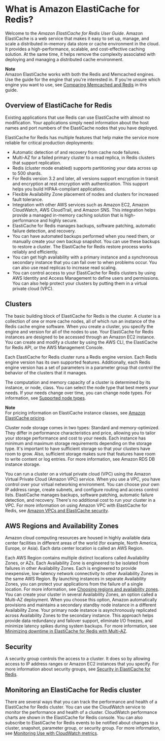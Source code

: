 # What is Amazon ElastiCache for Redis?<a name="WhatIs"></a>

Welcome to the *Amazon ElastiCache for Redis User Guide*\. Amazon ElastiCache is a web service that makes it easy to set up, manage, and scale a distributed in\-memory data store or cache environment in the cloud\. It provides a high\-performance, scalable, and cost\-effective caching solution\. At the same time, it helps remove the complexity associated with deploying and managing a distributed cache environment\.

**Note**  
Amazon ElastiCache works with both the Redis and Memcached engines\. Use the guide for the engine that you're interested in\. If you're unsure which engine you want to use, see [Comparing Memcached and Redis](SelectEngine.md) in this guide\.

## Overview of ElastiCache for Redis<a name="WhatIs.Overview"></a>

Existing applications that use Redis can use ElastiCache with almost no modification\. Your applications simply need information about the host names and port numbers of the ElastiCache nodes that you have deployed\. 

ElastiCache for Redis has multiple features that help make the service more reliable for critical production deployments:
+ Automatic detection of and recovery from cache node failures\.
+ Multi\-AZ for a failed primary cluster to a read replica, in Redis clusters that support replication\.
+ Redis \(cluster mode enabled\) supports partitioning your data across up to 500 shards\.
+ For Redis version 3\.2 and later, all versions support encryption in transit and encryption at rest encryption with authentication\. This support helps you build HIPAA\-compliant applications\. 
+ Flexible Availability Zone placement of nodes and clusters for increased fault tolerance\.
+ Integration with other AWS services such as Amazon EC2, Amazon CloudWatch, AWS CloudTrail, and Amazon SNS\. This integration helps provide a managed in\-memory caching solution that is high\-performance and highly secure\.
+ ElastiCache for Redis manages backups, software patching, automatic failure detection, and recovery\.
+ You can have automated backups performed when you need them, or manually create your own backup snapshot\. You can use these backups to restore a cluster\. The ElastiCache for Redis restore process works reliably and efficiently\.
+ You can get high availability with a primary instance and a synchronous secondary instance that you can fail over to when problems occur\. You can also use read replicas to increase read scaling\. 
+ You can control access to your ElastiCache for Redis clusters by using AWS Identity and Access Management to define users and permissions\. You can also help protect your clusters by putting them in a virtual private cloud \(VPC\)\. 

## Clusters<a name="WhatIs.Clusters"></a>

The basic building block of ElastiCache for Redis is the cluster\. A cluster is a collection of one or more cache nodes, all of which run an instance of the Redis cache engine software\. When you create a cluster, you specify the engine and version for all of the nodes to use\. Your ElastiCache for Redis instances are designed to be accessed through an Amazon EC2 instance\. You can create and modify a cluster by using the AWS CLI, the ElastiCache for Redis API, or the AWS Management Console\.

Each ElastiCache for Redis cluster runs a Redis engine version\. Each Redis engine version has its own supported features\. Additionally, each Redis engine version has a set of parameters in a parameter group that control the behavior of the clusters that it manages\.

The computation and memory capacity of a cluster is determined by its instance, or node, class\. You can select the node type that best meets your needs\. If your needs change over time, you can change node types\. For information, see [Supported node types](https://docs.aws.amazon.com/AmazonElastiCache/latest/red-ug/CacheNodes.SupportedTypes.html)\.

**Note**  
For pricing information on ElastiCache instance classes, see [Amazon ElastiCache pricing](https://aws.amazon.com/elasticache/pricing/)\.

Cluster node storage comes in two types: Standard and memory\-optimized\. They differ in performance characteristics and price, allowing you to tailor your storage performance and cost to your needs\. Each instance has minimum and maximum storage requirements depending on the storage type\. It's important to have sufficient storage so that your clusters have room to grow\. Also, sufficient storage makes sure that features have room to write content or log entries\. For more information, see Amazon RDS DB instance storage\.

You can run a cluster on a virtual private cloud \(VPC\) using the Amazon Virtual Private Cloud \(Amazon VPC\) service\. When you use a VPC, you have control over your virtual networking environment\. You can choose your own IP address range, create subnets, and configure routing and access control lists\. ElastiCache manages backups, software patching, automatic failure detection, and recovery\. There's no additional cost to run your cluster in a VPC\. For more information on using Amazon VPC with ElastiCache for Redis, see [Amazon VPCs and ElastiCache security](https://docs.aws.amazon.com/AmazonElastiCache/latest/red-ug/VPCs.html)\.

## AWS Regions and Availability Zones<a name="WhatIs.AZs"></a>

Amazon cloud computing resources are housed in highly available data center facilities in different areas of the world \(for example, North America, Europe, or Asia\)\. Each data center location is called an AWS Region\.

Each AWS Region contains multiple distinct locations called Availability Zones, or AZs\. Each Availability Zone is engineered to be isolated from failures in other Availability Zones\. Each is engineered to provide inexpensive, low\-latency network connectivity to other Availability Zones in the same AWS Region\. By launching instances in separate Availability Zones, you can protect your applications from the failure of a single location\. For more information, see [Choosing regions and availability zones](https://docs.aws.amazon.com/AmazonElastiCache/latest/red-ug/RegionsAndAZs.html)\. You can create your cluster in several Availability Zones, an option called a Multi\-AZ deployment\. When you choose this option, Amazon automatically provisions and maintains a secondary standby node instance in a different Availability Zone\. Your primary node instance is asynchronously replicated across Availability Zones to the secondary instance\. This approach helps provide data redundancy and failover support, eliminate I/O freezes, and minimize latency spikes during system backups\. For more information, see [Minimizing downtime in ElastiCache for Redis with Multi\-AZ](https://docs.aws.amazon.com/AmazonElastiCache/latest/red-ug/AutoFailover.html)\.

## Security<a name="WhatIs.Security"></a>

A security group controls the access to a cluster\. It does so by allowing access to IP address ranges or Amazon EC2 instances that you specify\. For more information about security groups, see [Security in ElastiCache for Redis](https://docs.aws.amazon.com/AmazonElastiCache/latest/red-ug/redis-security.html)\.

## Monitoring an ElastiCache for Redis cluster<a name="WhatIs.Monitoring"></a>

There are several ways that you can track the performance and health of a ElastiCache for Redis cluster\. You can use the CloudWatch service to monitor the performance and health of a cluster\. CloudWatch performance charts are shown in the ElastiCache for Redis console\. You can also subscribe to ElastiCache for Redis events to be notified about changes to a cluster, snapshot, parameter group, or security group\. For more information, see [Monitoring Use with CloudWatch metrics](https://docs.aws.amazon.com/AmazonElastiCache/latest/red-ug/CacheMetrics.html)\.